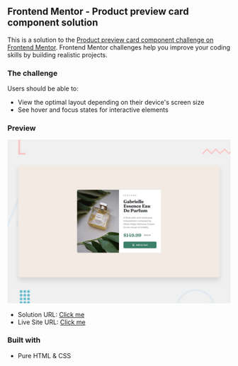 ## Frontend Mentor - Product preview card component solution

This is a solution to the [Product preview card component challenge on Frontend Mentor](https://www.frontendmentor.io/challenges/product-preview-card-component-GO7UmttRfa).
Frontend Mentor challenges help you improve your coding skills by building realistic projects.

### The challenge

Users should be able to:

- View the optimal layout depending on their device's screen size
- See hover and focus states for interactive elements

### Preview

![](./design/desktop-preview.jpg)

- Solution URL: [Click me](https://your-solution-url.com)
- Live Site URL: [Click me](https://your-live-site-url.com)

### Built with

- Pure HTML & CSS
